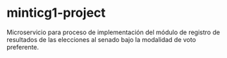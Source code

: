 # minticg1-project
Microservicio para proceso de implementación del módulo de registro de resultados de las elecciones al senado bajo la modalidad de voto preferente.
